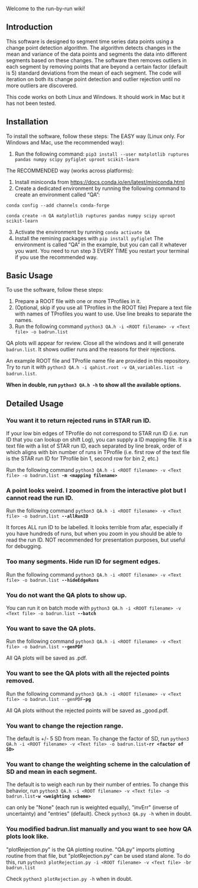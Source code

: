 Welcome to the run-by-run wiki!

## Introduction

This software is designed to segment time series data points using a change point detection algorithm. The algorithm detects changes in the mean and variance of the data points and segments the data into different segments based on these changes. The software then removes outliers in each segment by removing points that are beyond a certain factor (default is 5) standard deviations from the mean of each segment. 
The code will iteration on both its change point detection and outlier rejection until no more outliers are discovered.

This code works on both Linux and Windows. It should work in Mac but it has not been tested.

## Installation

To install the software, follow these steps:
The EASY way (Linux only. For Windows and Mac, use the recommended way):
1. Run the following command: `pip3 install --user matplotlib ruptures pandas numpy scipy pyfiglet uproot scikit-learn`

The RECOMMENDED way (works across platforms):
1.	Install miniconda from https://docs.conda.io/en/latest/miniconda.html
2.	Create a dedicated environment by running the following command to create an environment called “QA”: 

`conda config --add channels conda-forge`

`conda create -n QA matplotlib ruptures pandas numpy scipy uproot scikit-learn`


3.	Activate the environment by running `conda activate QA`
4.	Install the remining packages with `pip install pyfiglet`
The environment is called “QA” in the example, but you can call it whatever you want. You need to run step 3 EVERY TIME you restart your terminal if you use the recommended way.

## Basic Usage

To use the software, follow these steps:

1.	Prepare a ROOT file with one or more TProfiles in it. 
2.	(Optional, skip if you use all TProfiles in the ROOT file) Prepare a text file with names of TProfiles you want to use. Use line breaks to separate the names.
3.	Run the following command `python3 QA.h -i <ROOT filename> -v <Text file> -o badrun.list`

QA plots will appear for review. Close all the windows and it will generate `badrun.list`. It shows outlier runs and the reasons for their rejections.

An example ROOT file and TProfile name file are provided in this repository. Try to run it with `python3 QA.h -i qahist.root -v QA_variables.list -o badrun.list`.

**When in double, run `python3 QA.h -h` to show all the available options.**

## Detailed Usage

### You want it to return rejected runs in STAR run ID.

If your low bin edges of TProfile do not correspond to STAR run ID (i.e. run ID that you can lookup on shift Log), you can supply a ID mapping file. It is a text file with a list of STAR run ID, each separated by line break, order of which aligns with bin number of runs in TProfile (i.e. first row of the text file is the STAR run ID for TProfile bin 1, second row for bin 2, etc.)

Run the following command `python3 QA.h -i <ROOT filename> -v <Text file> -o badrun.list `**`-m <mapping filename>`**

### A point looks weird. I zoomed in from the interactive plot but I cannot read the run ID.

Run the following command `python3 QA.h -i <ROOT filename> -v <Text file> -o badrun.list `**`--allRunID`**

It forces ALL run ID to be labelled. It looks terrible from afar, especially if you have hundreds of runs, but when you zoom in you should be able to read the run ID. NOT recommended for presentation purposes, but useful for debugging. 
 
### Too many segments. Hide run ID for segment edges.

Run the following command `python3 QA.h -i <ROOT filename> -v <Text file> -o badrun.list `**`--hideEdgeRuns`**


### You do not want the QA plots to show up.

You can run it on batch mode with `python3 QA.h -i <ROOT filename> -v <Text file> -o badrun.list `**`--batch`**

### You want to save the QA plots.

Run the following command `python3 QA.h -i <ROOT filename> -v <Text file> -o badrun.list `**`--genPDF`**

All QA plots will be saved as <name of TProfile>.pdf.

### You want to see the QA plots with all the rejected points removed.

Run the following command `python3 QA.h -i <ROOT filename> -v <Text file> -o badrun.list --genPDF`**`-pg`**

All QA plots without the rejected points will be saved as <name of TProfile>_good.pdf.

### You want to change the rejection range.

The default is +/- 5 SD from mean. To change the factor of SD, run `python3 QA.h -i <ROOT filename> -v <Text file> -o badrun.list`**`-rr <factor of SD>`**

### You want to change the weighting scheme in the calculation of SD and mean in each segment.

The default is to weigh each run by their number of entries. To change this behavior, run `python3 QA.h -i <ROOT filename> -v <Text file> -o badrun.list`**`-w <weighting scheme>`**

<weighting scheme> can only be "None" (each run is weighted equally), "invErr" (inverse of uncertainty) and "entries" (default). Check `python3 QA.py -h` when in doubt.

### You modified badrun.list manually and you want to see how QA plots look like.

"plotRejection.py" is the QA plotting routine. "QA.py" imports plotting routine from that file, but "plotRejection.py" can be used stand alone. To do this, run `python3 plotRejection.py -i <ROOT filename> -v <Text file> -br badrun.list` 

Check `python3 plotRejection.py -h` when in doubt.
